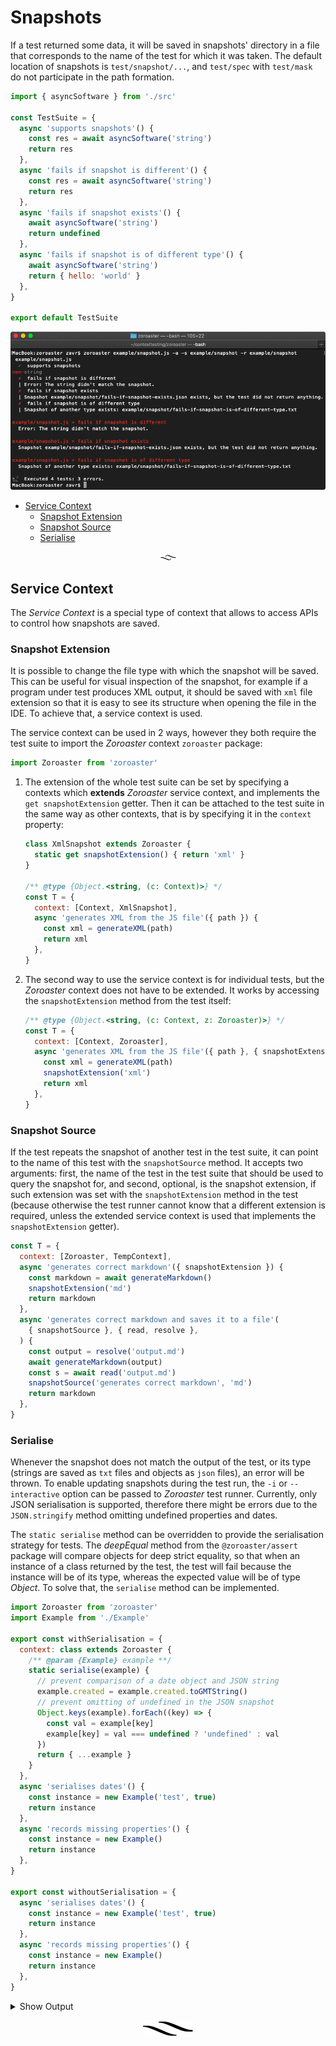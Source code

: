 # Snapshots

If a test returned some data, it will be saved in snapshots' directory in a file that corresponds to the name of the test for which it was taken. The default location of snapshots is `test/snapshot/...`, and `test/spec` with `test/mask` do not participate in the path formation.

```js
import { asyncSoftware } from './src'

const TestSuite = {
  async 'supports snapshots'() {
    const res = await asyncSoftware('string')
    return res
  },
  async 'fails if snapshot is different'() {
    const res = await asyncSoftware('string')
    return res
  },
  async 'fails if snapshot exists'() {
    await asyncSoftware('string')
    return undefined
  },
  async 'fails if snapshot is of different type'() {
    await asyncSoftware('string')
    return { hello: 'world' }
  },
}

export default TestSuite
```

![Zoroaster Snapshot Example](doc/snapshot.gif)

- [Service Context](#service-context)
  * [Snapshot Extension](#snapshot-extension)
  * [Snapshot Source](#snapshot-source)
  * [Serialise](#serialise)

<p align="center"><a href="#table-of-contents"><img src=".documentary/section-breaks/0.svg?sanitize=true" width="25"></a></p>

## Service Context

The _Service Context_ is a special type of context that allows to access APIs to control how snapshots are saved.

### Snapshot Extension

It is possible to change the file type with which the snapshot will be saved. This can be useful for visual inspection of the snapshot, for example if a program under test produces XML output, it should be saved with `xml` file extension so that it is easy to see its structure when opening the file in the IDE. To achieve that, a service context is used.

The service context can be used in 2 ways, however they both require the test suite to import the _Zoroaster_ context `zoroaster` package:

```js
import Zoroaster from 'zoroaster'
```

1. The extension of the whole test suite can be set by specifying a contexts which **extends** _Zoroaster_ service context, and implements the `get snapshotExtension` getter. Then it can be attached to the test suite in the same way as other contexts, that is by specifying it in the `context` property:
    ```js
    class XmlSnapshot extends Zoroaster {
      static get snapshotExtension() { return 'xml' }
    }

    /** @type {Object.<string, (c: Context)>} */
    const T = {
      context: [Context, XmlSnapshot],
      async 'generates XML from the JS file'({ path }) {
        const xml = generateXML(path)
        return xml
      },
    }
    ```

2. The second way to use the service context is for individual tests, but the _Zoroaster_ context does not have to be extended. It works by accessing the `snapshotExtension` method from the test itself:
    ```js
    /** @type {Object.<string, (c: Context, z: Zoroaster)>} */
    const T = {
      context: [Context, Zoroaster],
      async 'generates XML from the JS file'({ path }, { snapshotExtension }) {
        const xml = generateXML(path)
        snapshotExtension('xml')
        return xml
      },
    }
    ```

### Snapshot Source

If the test repeats the snapshot of another test in the test suite, it can point to the name of this test with the `snapshotSource` method. It accepts two arguments: first, the name of the test in the test suite that should be used to query the snapshot for, and second, optional, is the snapshot extension, if such extension was set with the `snapshotExtension` method in the test (because otherwise the test runner cannot know that a different extension is required, unless the extended service context is used that implements the `snapshotExtension` getter).

```js
const T = {
  context: [Zoroaster, TempContext],
  async 'generates correct markdown'({ snapshotExtension }) {
    const markdown = await generateMarkdown()
    snapshotExtension('md')
    return markdown
  },
  async 'generates correct markdown and saves it to a file'(
    { snapshotSource }, { read, resolve },
  ) {
    const output = resolve('output.md')
    await generateMarkdown(output)
    const s = await read('output.md')
    snapshotSource('generates correct markdown', 'md')
    return markdown
  },
}
```

### Serialise

Whenever the snapshot does not match the output of the test, or its type (strings are saved as `txt` files and objects as `json` files), an error will be thrown. To enable updating snapshots during the test run, the `-i` or `--interactive` option can be passed to _Zoroaster_ test runner. Currently, only JSON serialisation is supported, therefore there might be errors due to the `JSON.stringify` method omitting undefined properties and dates.

The `static serialise` method can be overridden to provide the serialisation strategy for tests. The _deepEqual_ method from the `@zoroaster/assert` package will compare objects for deep strict equality, so that when an instance of a class returned by the test, the test will fail because the instance will be of its type, whereas the expected value will be of type _Object_. To solve that, the `serialise` method can be implemented.

```js
import Zoroaster from 'zoroaster'
import Example from './Example'

export const withSerialisation = {
  context: class extends Zoroaster {
    /** @param {Example} example **/
    static serialise(example) {
      // prevent comparison of a date object and JSON string
      example.created = example.created.toGMTString()
      // prevent omitting of undefined in the JSON snapshot
      Object.keys(example).forEach((key) => {
        const val = example[key]
        example[key] = val === undefined ? 'undefined' : val
      })
      return { ...example }
    }
  },
  async 'serialises dates'() {
    const instance = new Example('test', true)
    return instance
  },
  async 'records missing properties'() {
    const instance = new Example()
    return instance
  },
}

export const withoutSerialisation = {
  async 'serialises dates'() {
    const instance = new Example('test', true)
    return instance
  },
  async 'records missing properties'() {
    const instance = new Example()
    return instance
  },
}
```

<details>
<summary>Show Output</summary>

```
example/serialise/spec.js
   withSerialisation
    ✓  serialises dates
    ✓  records missing properties
   withoutSerialisation
    ✗  serialises dates
    | AssertionError [ERR_ASSERTION]: Example {
    |   name: 'test',
    |   isExample: true,
    |   created: 2019-05-31T21:00:00.000Z } deepStrictEqual { name: 'test',
    |   isExample: true,
    |   created: '2019-05-31T21:00:00.000Z' }
    | - Object
    | + Example
    ✗  records missing properties
    | AssertionError [ERR_ASSERTION]: Example {
    |   name: undefined,
    |   isExample: undefined,
    |   created: 2019-05-31T21:00:00.000Z } deepStrictEqual { created: '2019-05-31T21:00:00.000Z' }
    | - Object
    | + Example

example/serialise/spec.js > withoutSerialisation > serialises dates
  AssertionError [ERR_ASSERTION]: Example {
    name: 'test',
    isExample: true,
    created: 2019-05-31T21:00:00.000Z } deepStrictEqual { name: 'test',
    isExample: true,
    created: '2019-05-31T21:00:00.000Z' }
  - Object
  + Example

example/serialise/spec.js > withoutSerialisation > records missing properties
  AssertionError [ERR_ASSERTION]: Example {
    name: undefined,
    isExample: undefined,
    created: 2019-05-31T21:00:00.000Z } deepStrictEqual { created: '2019-05-31T21:00:00.000Z' }
  - Object
  + Example

🦅  Executed 4 tests: 2 errors.
```
</details>


<p align="center"><a href="#table-of-contents"><img src=".documentary/section-breaks/1.svg?sanitize=true"></a></p>